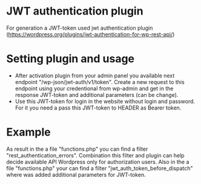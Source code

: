 # JWT authentication plugin

For generation a JWT-token used jwt authentication plugin (https://wordpress.org/plugins/jwt-authentication-for-wp-rest-api/)

# Setting plugin and usage 

- After activation plugin from your admin panel you available next endpoint "/wp-json/jwt-auth/v1/token". Create a new request to this endpoint using your credentional from wp-admin and get in the response JWT-token and additional parameters (can be change).
- Use this JWT-token for login in the website without login and password. For it you need a pass this JWT-token to HEADER as Bearer token.

# Example

As result in the a file "functions.php" you can find a filter "rest_authentication_errors". Combination this filter and plugin can help decide available API Wordpress only for authorization users.
Also in the a file "functions.php" your can find a filter "jwt_auth_token_before_dispatch" where was added additional parameters for JWT-token.